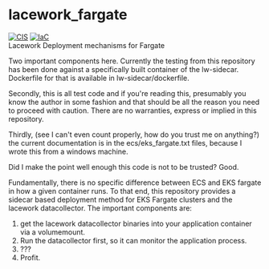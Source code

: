 # lacework_fargate

[![CIS](https://app.soluble.cloud/api/v1/public/badges/c0981437-c9ef-4e88-80ea-e5fe3197bb6b.svg)](https://app.soluble.cloud/repos/details/github.com/galenemery/lacework_fargate)  [![IaC](https://app.soluble.cloud/api/v1/public/badges/654a43c6-9257-435c-b987-3b87d588b568.svg)](https://app.soluble.cloud/repos/details/github.com/galenemery/lacework_fargate)  
Lacework Deployment mechanisms for Fargate

Two important components here.  Currently the testing from this repository has been done against a specifically built container of the lw-sidecar.  Dockerfile for that is available in lw-sidecar/dockerfile.

Secondly, this is all test code and if you're reading this, presumably you know the author in some fashion and that should be all the reason you need to proceed with caution.  There are no warranties, express or implied in this repository.

Thirdly, (see I can't even count properly, how do you trust me on anything?) the current documentation is in the ecs/eks_fargate.txt files, because I wrote this from a windows machine.

Did I make the point well enough this code is not to be trusted?  Good.



Fundamentally, there is no specific difference between ECS and EKS fargate in how a given container runs.  To that end, this repository provides a sidecar based deployment method for EKS Fargate clusters and the lacework datacollector.
The important components are:
1) get the lacework datacollector binaries into your application container via a volumemount.
2) Run the datacollector first, so it can monitor the application process.
3) ???
4) Profit.
